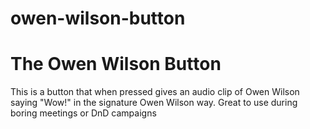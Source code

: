 # owen-wilson-button
<h1>The Owen Wilson Button</h1>

<p>This is a button that when pressed gives an audio clip of Owen Wilson saying "Wow!" in the signature Owen Wilson way. Great to use during boring meetings or DnD campaigns</p>
